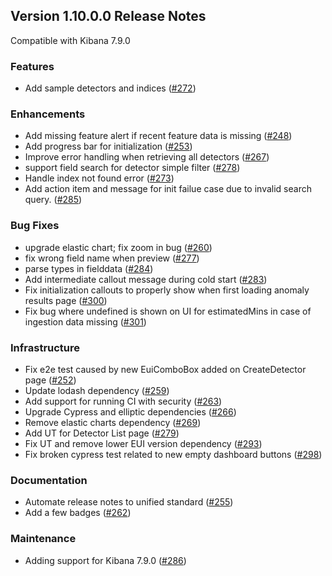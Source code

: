 ## Version 1.10.0.0 Release Notes

Compatible with Kibana 7.9.0

### Features

- Add sample detectors and indices ([#272](https://github.com/opendistro-for-elasticsearch/anomaly-detection-kibana-plugin/pull/272))

### Enhancements

- Add missing feature alert if recent feature data is missing ([#248](https://github.com/opendistro-for-elasticsearch/anomaly-detection-kibana-plugin/pull/248))
- Add progress bar for initialization ([#253](https://github.com/opendistro-for-elasticsearch/anomaly-detection-kibana-plugin/pull/253))
- Improve error handling when retrieving all detectors ([#267](https://github.com/opendistro-for-elasticsearch/anomaly-detection-kibana-plugin/pull/267))
- support field search for detector simple filter ([#278](https://github.com/opendistro-for-elasticsearch/anomaly-detection-kibana-plugin/pull/278))
- Handle index not found error ([#273](https://github.com/opendistro-for-elasticsearch/anomaly-detection-kibana-plugin/pull/273))
- Add action item and message for init failue case due to invalid search query. ([#285](https://github.com/opendistro-for-elasticsearch/anomaly-detection-kibana-plugin/pull/285))

### Bug Fixes

- upgrade elastic chart; fix zoom in bug ([#260](https://github.com/opendistro-for-elasticsearch/anomaly-detection-kibana-plugin/pull/260))
- fix wrong field name when preview ([#277](https://github.com/opendistro-for-elasticsearch/anomaly-detection-kibana-plugin/pull/277))
- parse types in fielddata ([#284](https://github.com/opendistro-for-elasticsearch/anomaly-detection-kibana-plugin/pull/284))
- Add intermediate callout message during cold start ([#283](https://github.com/opendistro-for-elasticsearch/anomaly-detection-kibana-plugin/pull/283))
- Fix initialization callouts to properly show when first loading anomaly results page ([#300](https://github.com/opendistro-for-elasticsearch/anomaly-detection-kibana-plugin/pull/300))
- Fix bug where undefined is shown on UI for estimatedMins in case of ingestion data missing ([#301](https://github.com/opendistro-for-elasticsearch/anomaly-detection-kibana-plugin/pull/301))

### Infrastructure

- Fix e2e test caused by new EuiComboBox added on CreateDetector page ([#252](https://github.com/opendistro-for-elasticsearch/anomaly-detection-kibana-plugin/pull/252))
- Update lodash dependency ([#259](https://github.com/opendistro-for-elasticsearch/anomaly-detection-kibana-plugin/pull/259))
- Add support for running CI with security ([#263](https://github.com/opendistro-for-elasticsearch/anomaly-detection-kibana-plugin/pull/263))
- Upgrade Cypress and elliptic dependencies ([#266](https://github.com/opendistro-for-elasticsearch/anomaly-detection-kibana-plugin/pull/266))
- Remove elastic charts dependency ([#269](https://github.com/opendistro-for-elasticsearch/anomaly-detection-kibana-plugin/pull/269))
- Add UT for Detector List page ([#279](https://github.com/opendistro-for-elasticsearch/anomaly-detection-kibana-plugin/pull/279))
- Fix UT and remove lower EUI version dependency ([#293](https://github.com/opendistro-for-elasticsearch/anomaly-detection-kibana-plugin/pull/293))
- Fix broken cypress test related to new empty dashboard buttons ([#298](https://github.com/opendistro-for-elasticsearch/anomaly-detection-kibana-plugin/pull/298))

### Documentation

- Automate release notes to unified standard ([#255](https://github.com/opendistro-for-elasticsearch/anomaly-detection-kibana-plugin/pull/255))
- Add a few badges ([#262](https://github.com/opendistro-for-elasticsearch/anomaly-detection-kibana-plugin/pull/262))

### Maintenance

- Adding support for Kibana 7.9.0 ([#286](https://github.com/opendistro-for-elasticsearch/anomaly-detection-kibana-plugin/pull/286))
